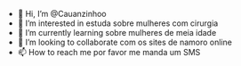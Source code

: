 - 👋 Hi, I’m @Cauanzinhoo
- 👀 I’m interested in estuda sobre mulheres com cirurgia
- 🌱 I’m currently learning sobre mulheres de meia idade
- 💞️ I’m looking to collaborate com os sites de namoro online
- 📫 How to reach me por favor me manda um SMS

<!---
Cauanzinhoo/Cauanzinhoo is a ✨ special ✨ repository because its `README.md` (this file) appears on your GitHub profile.
You can click the Preview link to take a look at your changes.
--->
